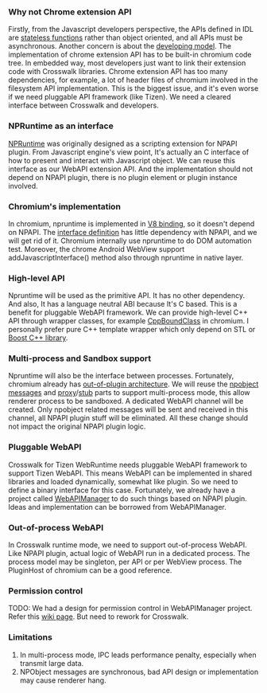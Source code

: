 ### Why not Chrome extension API

Firstly, from the Javascript developers perspective, the APIs defined in IDL are [stateless functions](http://www.chromium.org/developers/design-documents/extensions/how-the-extension-system-works/api-pattern-design-doc) rather than object oriented, and all APIs must be asynchronous. Another concern is about the [developing model](http://www.chromium.org/developers/design-documents/extensions/proposed-changes/creating-new-apis). The implementation of chrome extension API has to be built-in chromium code tree. In embedded way, most developers just want to link their extension code with Crosswalk libraries. Chrome extension API has too many dependencies, for example, a lot of header files of chromium involved in the filesystem API implementation. This is the biggest issue, and it's even worse if we need pluggable API framework (like Tizen). We need a cleared interface between Crosswalk and developers.

### NPRuntime as an interface

[NPRuntime](https://developer.mozilla.org/en-US/docs/Gecko_Plugin_API_Reference/Scripting_plugins) was originally designed as a scripting extension for NPAPI plugin. From Javascript engine's view point, It's actually an C interface of how to present and interact with Javascript object. We can reuse this interface as our WebAPI extension API. And the implementation should not depend on NPAPI plugin, there is no plugin element or plugin instance involved.

### Chromium's implementation

In chromium, npruntime is implemented in [V8 binding](https://code.google.com/p/chromium/codesearch#chromium/src/third_party/WebKit/Source/bindings/v8/), so it doesn't depend on NPAPI. The [interface definition](https://code.google.com/p/chromium/codesearch#chromium/src/third_party/npapi/bindings/npruntime.h) has little dependency with NPAPI, and we will get rid of it. Chromium internally use npruntime to do DOM automation test. Moreover, the chrome Android WebView support addJavascriptInterface() method also through npruntime in native layer.

### High-level API

Npruntime will be used as the primitive API. It has no other dependency. And also, It has a language neutral ABI because It's C based. This is a benefit for pluggable WebAPI framework. We can provide high-level C++ API through wrapper classes, for example [CppBoundClass](https://code.google.com/p/chromium/codesearch#chromium/src/webkit/renderer/cpp_bound_class.h) in chromium. I personally prefer pure C++ template wrapper which only depend on STL or [Boost C++ library](http://www.boost.org/).

### Multi-process and Sandbox support

Npruntime will also be the interface between processes. Fortunately, chromium already has [out-of-plugin architecture](http://www.chromium.org/developers/design-documents/plugin-architecture). We will reuse the [npobject messages](https://code.google.com/p/chromium/codesearch#chromium/src/content/child/plugin_messages.h&l=330) and [proxy](https://code.google.com/p/chromium/codesearch#chromium/src/content/child/npobject_proxy.h)/[stub](https://code.google.com/p/chromium/codesearch#chromium/src/content/child/npobject_stub.h) parts to support multi-process mode, this allow renderer process to be sandboxed. A dedicated WebAPI channel will be created. Only npobject related messages will be sent and received in this channel, all NPAPI plugin stuff will be eliminated. All these change should not impact the original NPAPI plugin logic.

### Pluggable WebAPI

Crosswalk for Tizen WebRuntime needs pluggable WebAPI framework to support Tizen WebAPI. This means WebAPI can be implemented in shared libraries and loaded dynamically, somewhat like plugin. So we need to define a binary interface for this case. Fortunately, we already have a project called [WebAPIManager](https://github.com/crosswalk-project/WebAPIManager) to do such things based on NPAPI plugin. Ideas and implementation can be borrowed from WebAPIManager.

### Out-of-process WebAPI

In Crosswalk runtime mode, we need to support out-of-process WebAPI. Like NPAPI plugin, actual logic of WebAPI run in a dedicated process. The process model may be singleton, per API or per WebView process. The PluginHost of chromium can be a good reference.

### Permission control

TODO: We had a design for permission control in WebAPIManager project. Refer this [wiki page](https://tizen.jf.intel.com/index.php?title=WebRuntime/NPAPIManager/PermissionDesign). But need to rework for Crosswalk.

### Limitations

1. In multi-process mode, IPC leads performance penalty, especially when transmit large data.
2. NPObject messages are synchronous, bad API design or implementation may cause renderer hang.
